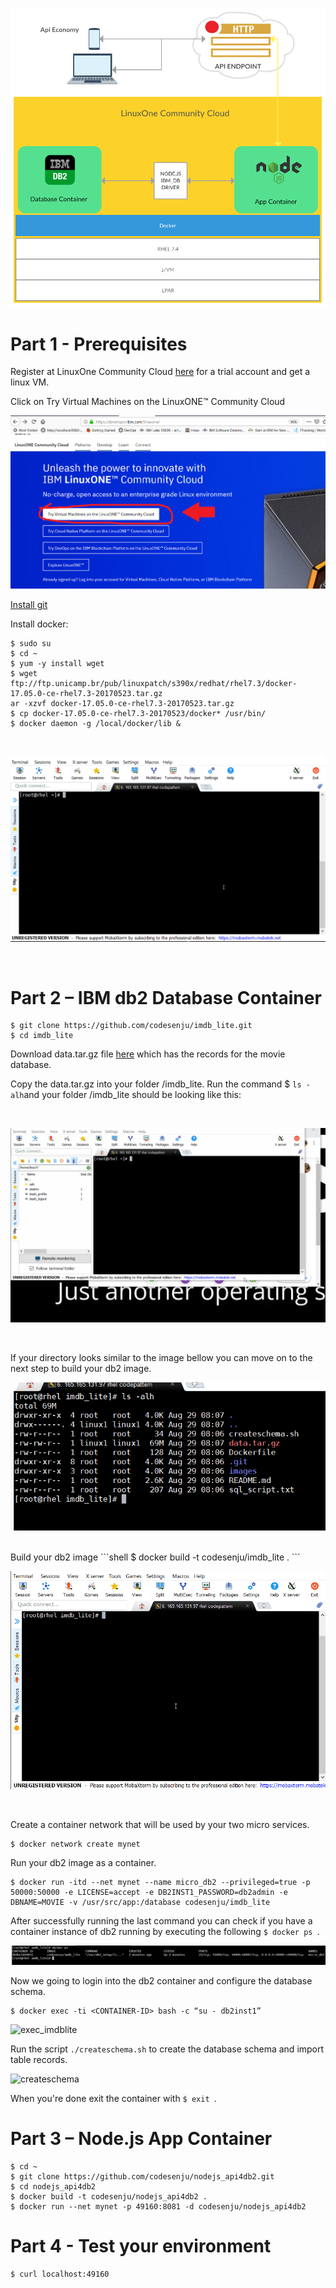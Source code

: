 ![Diagram](images/overview.png)

# Part 1 - Prerequisites
Register at LinuxOne Community Cloud  [here](https://developer.ibm.com/linuxone/) for a trial account and get a linux VM.

Click on Try Virtual Machines on the LinuxONE™ Community Cloud

![try](images/try.png)

[Install git](https://git-scm.com/downloads) 

Install docker:
```shell
$ sudo su
$ cd ~
$ yum -y install wget
$ wget ftp://ftp.unicamp.br/pub/linuxpatch/s390x/redhat/rhel7.3/docker-17.05.0-ce-rhel7.3-20170523.tar.gz
ar -xzvf docker-17.05.0-ce-rhel7.3-20170523.tar.gz
$ cp docker-17.05.0-ce-rhel7.3-20170523/docker* /usr/bin/
$ docker daemon -g /local/docker/lib &
```
<br>
<p align="center">
  <img src="images/gifs/installingdocker.gif">
</p>
<br>

# Part 2 – IBM db2 Database Container
```shell
$ git clone https://github.com/codesenju/imdb_lite.git
$ cd imdb_lite 
```
Download data.tar.gz file [here](https://mega.nz/#!BF0BRYAY!9vIGSwVtLU_FYtJf87WaxnAcrcaBHgJzDiGSInP359k) which has the records for the movie database.

Copy the data.tar.gz into your folder /imdb_lite.
Run the command $ `` ls -alh ``and your folder /imdb_lite should be looking like this:

<br>
<p align="center">
  <img src="images/gifs/mega.gif">
</p>
<br>
 
If your directory looks similar to the image bellow you can move on to the next step to build your db2 image.
<br>
<p align="center">
  <img src="images/imdb_lite_dir.PNG">
</p>
<br>
Build your db2 image
```shell
$ docker build -t codesenju/imdb_lite .
```
<br>
<p align="center">
  <img src="images/gifs/build.gif">
</p>
<br>

Create a container network that will be used by your two micro services.
```shell 
$ docker network create mynet
```
Run your db2 image as a container.
```shell
$ docker run -itd --net mynet --name micro_db2 --privileged=true -p 50000:50000 -e LICENSE=accept -e DB2INST1_PASSWORD=db2admin -e DBNAME=MOVIE -v /usr/src/app:/database codesenju/imdb_lite
```
After successfully running the last command you can check if you have a container instance of db2 running by executing the following ``$ docker ps ``.

 ![dockerps_imdblite](images/dockerps_imdblite.png)

Now we going to login into the db2 container and configure the database schema.
```shell
$ docker exec -ti <CONTAINER-ID> bash -c “su - db2inst1”
``` 
![exec_imdblite](images/exec_imdblite.png)

Run the script `` ./createschema.sh `` to create the database schema and import table records.

![createschema](images/createschema.png)

When you're done exit the container with ``$ exit ``.

# Part 3 – Node.js App Container 
```shell
$ cd ~
$ git clone https://github.com/codesenju/nodejs_api4db2.git
$ cd nodejs_api4db2
$ docker build -t codesenju/nodejs_api4db2 .
$ docker run --net mynet -p 49160:8081 -d codesenju/nodejs_api4db2
```
# Part 4 - Test your environment
```shell
$ curl localhost:49160
```

 
 
